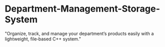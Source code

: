 # Department-Management-Storage-System
"Organize, track, and manage your department’s products easily  with a lightweight, file‑based C++ system."

